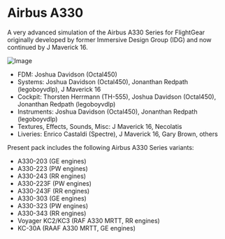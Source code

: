 # Airbus A330
A very advanced simulation of the Airbus A330 Series for FlightGear originally developed by former Immersive Design Group (IDG) and now continued by J Maverick 16.

![Image](https://upload.wikimedia.org/wikipedia/commons/thumb/1/1a/Logo_Airbus_A330.svg/640px-Logo_Airbus_A330.svg.png)

- FDM: Joshua Davidson (Octal450)
- Systems: Joshua Davidson (Octal450), Jonanthan Redpath (legoboyvdlp), J Maverick 16
- Cockpit: Thorsten Herrmann (TH-555), Joshua Davidson (Octal450), Jonanthan Redpath (legoboyvdlp)
- Instruments: Joshua Davidson (Octal450), Jonanthan Redpath (legoboyvdlp)
- Textures, Effects, Sounds, Misc: J Maverick 16, Necolatis
- Liveries: Enrico Castaldi (Spectre), J Maverick 16, Gary Brown, others

Present pack includes the following Airbus A330 Series variants:
- A330-203 (GE engines)
- A330-223 (PW engines)
- A330-243 (RR engines)
- A330-223F (PW engines)
- A330-243F (RR engines)
- A330-303 (GE engines)
- A330-323 (PW engines)
- A330-343 (RR engines)
- Voyager KC2/KC3 (RAF A330 MRTT, RR engines)
- KC-30A (RAAF A330 MRTT, GE engines)